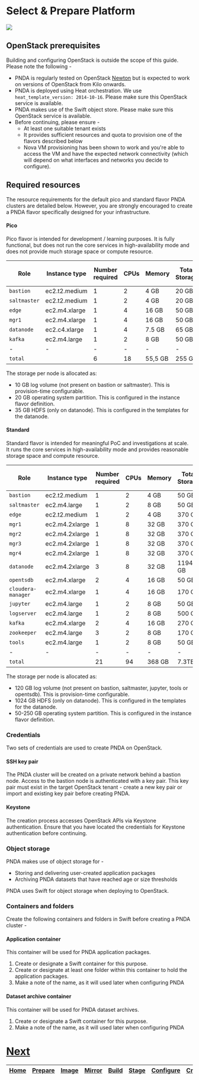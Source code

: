 # Select & Prepare Platform

![](../images/breadcrumbs.jpg)

## OpenStack prerequisites

Building and configuring OpenStack is outside the scope of this guide. Please note the following -

- PNDA is regularly tested on OpenStack [Newton](http://releases.openstack.org) but is expected to work on versions of OpenStack from Kilo onwards.
- PNDA is deployed using Heat orchestration. We use `heat_template_version: 2014-10-16`. Please make sure this OpenStack service is available.
- PNDA makes use of the Swift object store. Please make sure this OpenStack service is available.
- Before continuing, please ensure -
	- At least one suitable tenant exists
	- It provides sufficient resources and quota to provision one of the flavors described below
	- Nova VM provisioning has been shown to work and you're able to access the VM and have the expected network connectivity (which will depend on what interfaces and networks you decide to configure).

## Required resources

The resource requirements for the default pico and standard flavor PNDA clusters are detailed below. However, you are strongly encouraged to create a PNDA flavor specifically designed for your infrastructure.

#### Pico

Pico flavor is intended for development / learning purposes. It is fully functional, but does not run the core services in high-availability mode and does not provide much storage space or compute resource.

| Role | Instance type | Number required | CPUs | Memory | Total Storage | Root Volume Storage | Log Volume Storage
| --- | --- | --- | --- | --- | --- | --- | --- |
|  `bastion`   |  ec2.t2.medium  | 1 | 2 |  4 GB   | 20 GB | 20 GB | 0 GB
|  `saltmaster`   |  ec2.t2.medium  | 1 | 2 |  4 GB   | 20 GB | 20 GB | 0 GB
|  `edge`      |  ec2.m4.xlarge  | 1 | 4 | 16 GB   | 50 GB | 20 GB | 10 GB
|  `mgr1`      |  ec2.m4.xlarge  | 1 | 4 | 16 GB   | 50 GB | 20 GB | 10 GB
|  `datanode`  |  ec2.c4.xlarge  | 1 | 4 |  7.5 GB | 65 GB | 20 GB | 10 GB
|  `kafka`     |  ec2.m4.large   | 1 | 2 |  8 GB | 50 GB | 20 GB | 10 GB
| -  |  - | -  | -  | -  | -  |
|  `total`     |  | 6 | 18 | 55,5 GB | 255 GB

The storage per node is allocated as:
 - 10 GB log volume (not present on bastion or saltmaster). This is provision-time configurable.
 - 20 GB operating system partition. This is configured in the instance flavor definition.
 - 35 GB HDFS (only on datanode). This is configured in the templates for the datanode.

#### Standard

Standard flavor is intended for meaningful PoC and investigations at scale. It runs the core services in high-availability mode and provides reasonable storage space and compute resource.

| Role | Instance type | Number required | CPUs | Memory | Total Storage | Root Volume Storage | Log Volume Storage
| --- | --- | --- | --- | --- | --- | --- | --- |
|  `bastion`         |  ec2.t2.medium  | 1 | 2 |  4 GB   | 50 GB | 50 GB | 0 GB
|  `saltmaster`      |  ec2.m4.large   | 1 | 2 |  8 GB | 50 GB | 50 GB | 0 GB
|  `edge`            |  ec2.t2.medium  | 1 | 2 |  4 GB   | 370 GB | 250 GB | 120 GB
|  `mgr1`            |  ec2.m4.2xlarge | 1 | 8 |  32 GB  | 370 GB | 250 GB | 120 GB
|  `mgr2`            |  ec2.m4.2xlarge | 1 | 8 |  32 GB  | 370 GB | 250 GB | 120 GB
|  `mgr3`            |  ec2.m4.2xlarge | 1 | 8 |  32 GB  | 370 GB | 250 GB | 120 GB
|  `mgr4`            |  ec2.m4.2xlarge | 1 | 8 |  32 GB  | 370 GB | 250 GB | 120 GB
|  `datanode`        |  ec2.m4.2xlarge | 3 | 8 |  32 GB  | 1194 GB | 50 GB | 120 GB
|  `opentsdb`        |  ec2.m4.xlarge  | 2 | 4 | 16 GB   | 50 GB | 50 GB | 0 GB
|  `cloudera-manager`|  ec2.m4.xlarge  | 1 | 4 | 16 GB   | 170 GB | 50 GB | 120 GB
|  `jupyter`         |  ec2.m4.large   | 1 | 2 |  8 GB | 50 GB | 50 GB | 0 GB
|  `logserver`       |  ec2.m4.large   | 1 | 2 |  8 GB | 500 GB | 500 GB | 0 GB
|  `kafka`           |  ec2.m4.xlarge  | 2 | 4 | 16 GB   | 270 GB | 150 GB | 120 GB
|  `zookeeper`       |  ec2.m4.large   | 3 | 2 |  8 GB | 170 GB | 50 GB | 120 GB
|  `tools`           |  ec2.m4.large   | 1 | 2 |  8 GB | 50 GB | 50 GB | 0 GB
| -  |  - | -  |  - | -  | -  |
|  `total`           |   | 21 | 94 |  368 GB | 7.3TB

The storage per node is allocated as:
 - 120 GB log volume (not present on bastion, saltmaster, jupyter, tools or opentsdb). This is provision-time configurable.
 - 1024 GB HDFS (only on datanode). This is configured in the templates for the datanode.
 - 50-250 GB operating system partition. This is configured in the instance flavor definition.

### Credentials

Two sets of credentials are used to create PNDA on OpenStack.

#### SSH key pair

The PNDA cluster will be created on a private network behind a bastion node. Access to the bastion node is authenticated with a key pair. This key pair must exist in the target OpenStack tenant - create a new key pair or import and existing key pair before creating PNDA.

#### Keystone 

The creation process accesses OpenStack APIs via Keystone authentication. Ensure that you have located the credentials for Keystone authentication before continuing.

### Object storage

PNDA makes use of object storage for -

- Storing and delivering user-created application packages
- Archiving PNDA datasets that have reached age or size thresholds

PNDA uses Swift for object storage when deploying to OpenStack.

### Containers and folders

Create the following containers and folders in Swift before creating a PNDA cluster -

#### Application container

This container will be used for PNDA application packages. 

1. Create or designate a Swift container for this purpose.
2. Create or designate at least one folder within this container to hold the application packages.
3. Make a note of the name, as it will used later when configuring PNDA

#### Dataset archive container

This container will be used for PNDA dataset archives.
 
1. Create or designate a Swift container for this purpose.
2. Make a note of the name, as it will used later when configuring PNDA


# [Next](IMAGE.md)

| [Home](../OVERVIEW.md) | [Prepare](PREPARE.md) | [Image](IMAGE.md) | [Mirror](MIRROR.md) | [Build](BUILD.md) | [Stage](STAGE.md) | [Configure](CONFIGURE.md) | [Create](CREATE.md) | 
| --- | --- | --- | --- | --- | --- | --- | --- | 
